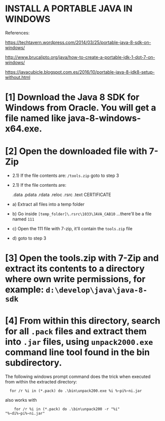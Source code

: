 INSTALL A PORTABLE JAVA IN WINDOWS
============================================================================

References: 

https://techtavern.wordpress.com/2014/03/25/portable-java-8-sdk-on-windows/

http://www.brucalipto.org/java/how-to-create-a-portable-jdk-1-dot-7-on-windows/

https://javacubicle.blogspot.com.es/2016/10/portable-java-8-jdk8-setup-without.html


# [1] Download the Java 8 SDK for Windows from Oracle. You will get a file named like java-8-windows-x64.exe.

# [2] Open the downloaded file with 7-Zip

* 2.1) If the file contents are: `/tools.zip` goto to step 3
		  
* 2.1) If the file contents are:
	 
	.data
	.pdata
	.rdata
	.reloc
	.rsrc
	.text
	CERTIFICATE 
			   
- a) Extract all files into a temp folder

- b) Go inside `[temp_folder]\.rsrc\1033\JAVA_CAB10`  ...there'll be a file named `111`

- c) Open the 111 file with 7-zip, it'll contain the `tools.zip` file
 
- d) goto to step 3
			   

# [3] Open the tools.zip with 7-Zip and extract its contents to a directory where own write permissions, for example: `d:\develop\java\java-8-sdk`

# [4] From within this directory, search for all `.pack` files and extract them into `.jar` files, using `unpack2000.exe` command line tool found in the bin subdirectory.
 
The following windows prompt command does the trick when executed from within the extracted directory: 

      for /r %i in (*.pack) do .\bin\unpack200.exe %i %~pi%~ni.jar

also works with
		
		for /r %i in (*.pack) do .\bin\unpack200 -r "%i" "%~di%~pi%~ni.jar"
		
               


